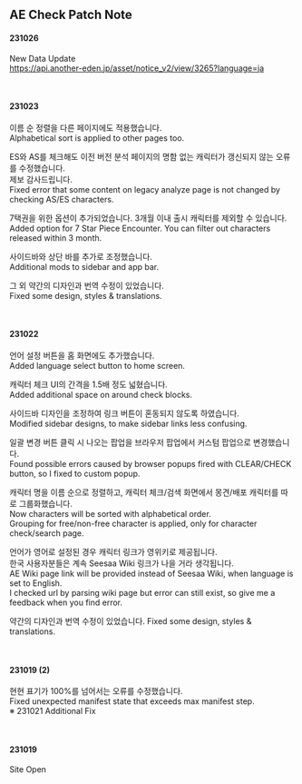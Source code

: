 ## AE Check Patch Note

#### 231026
New Data Update   
https://api.another-eden.jp/asset/notice_v2/view/3265?language=ja   

<br>

#### 231023
이름 순 정렬을 다른 페이지에도 적용했습니다.   
Alphabetical sort is applied to other pages too.

ES와 AS를 체크해도 이전 버전 분석 페이지의 명함 없는 캐릭터가 갱신되지 않는 오류를 수정했습니다.    
제보 감사드립니다.   
Fixed error that some content on legacy analyze page is not changed by checking AS/ES characters.

7택권을 위한 옵션이 추가되었습니다. 3개월 이내 출시 캐릭터를 제외할 수 있습니다.   
Added option for 7 Star Piece Encounter. You can filter out characters released within 3 month.
  
사이드바와 상단 바를 추가로 조정했습니다.     
Additional mods to sidebar and app bar.

그 외 약간의 디자인과 번역 수정이 있었습니다.   
Fixed some design, styles & translations.

<br>

#### 231022
언어 설정 버튼을 홈 화면에도 추가했습니다.   
Added language select button to home screen.

캐릭터 체크 UI의 간격을 1.5배 정도 넓혔습니다.    
Added additional space on around check blocks.
  
사이드바 디자인을 조정하여 링크 버튼이 혼동되지 않도록 하였습니다.    
Modified sidebar designs, to make sidebar links less confusing.

일괄 변경 버튼 클릭 시 나오는 팝업을 브라우저 팝업에서 커스텀 팝업으로 변경했습니다.    
Found possible errors caused by browser popups fired with CLEAR/CHECK button, so I fixed to custom popup.

캐릭터 명을 이름 순으로 정렬하고, 캐릭터 체크/검색 화면에서 몽견/배포 캐릭터를 따로 그룹화했습니다.    
Now characters will be sorted with alphabetical order.   
Grouping for free/non-free character is applied, only for character check/search page.

언어가 영어로 설정된 경우 캐릭터 링크가 영위키로 제공됩니다.   
한국 사용자분들은 계속 Seesaa Wiki 링크가 나을 거라 생각됩니다.   
AE Wiki page link will be provided instead of Seesaa Wiki, when language is set to English.   
I checked url by parsing wiki page but error can still exist, so give me a feedback when you find error.

약간의 디자인과 번역 수정이 있었습니다.
Fixed some design, styles & translations.

<br>

#### 231019 (2)
현현 표기가 100%를 넘어서는 오류를 수정했습니다.   
Fixed unexpected manifest state that exceeds max manifest step.   
※ 231021 Additional Fix

<br>

#### 231019
Site Open
